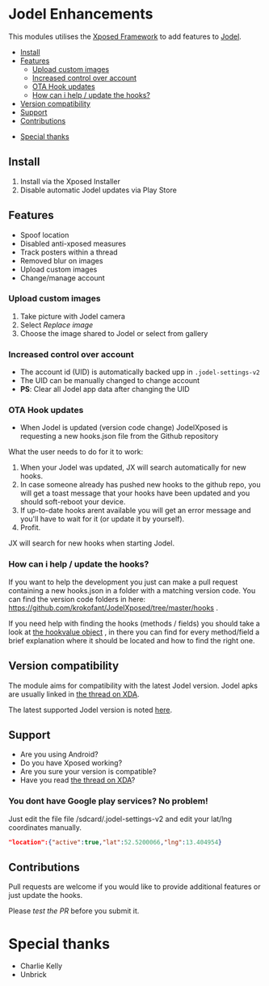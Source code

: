 Jodel Enhancements
==================

This modules utilises the [Xposed Framework](https://www.youtube.com/watch?v=uRR0Flqx9M8) to add features to [Jodel](https://jodel-app.com/).

<!-- toc -->

  * [Install](#install)
  * [Features](#features)
    + [Upload custom images](#upload-custom-images)
    + [Increased control over account](#increased-control-over-account)
    + [OTA Hook updates](#ota-hook-updates)
    + [How can i help / update the hooks?](#how-can-i-help--update-the-hooks)
  * [Version compatibility](#version-compatibility)
  * [Support](#support)
  * [Contributions](#contributions)
- [Special thanks](#special-thanks)

<!-- tocstop -->

## Install
1. Install via the Xposed Installer
2. Disable automatic Jodel updates via Play Store

## Features
* Spoof location
* Disabled anti-xposed measures
* Track posters within a thread
* Removed blur on images
* Upload custom images
* Change/manage account

### Upload custom images
1. Take picture with Jodel camera
2. Select *Replace image*
3. Choose the image shared to Jodel or select from gallery

### Increased control over account
- The account id (UID) is automatically backed upp in `.jodel-settings-v2`
- The UID can be manually changed to change account
- **PS**: Clear all Jodel app data after changing the UID

### OTA Hook updates
- When Jodel is updated (version code change) JodelXposed is requesting a new hooks.json file from the Github repository

What the user needs to do for it to work:

1. When your Jodel was updated, JX will search automatically for new hooks. 
2. In case someone already has pushed new hooks to the github repo, you will get a toast message that your hooks have been updated and you should soft-reboot your device.
3. If up-to-date hooks arent available you will get an error message and you'll have to wait for it (or update it by yourself). 
4. Profit.

JX will search for new hooks when starting Jodel.

### How can i help / update the hooks? 
If you want to help the development you just can make a pull request containing a new hooks.json in a folder with a matching version code. You can find the version code folders in here: https://github.com/krokofant/JodelXposed/tree/master/hooks . 

If you need help with finding the hooks (methods / fields) you should take a look at [the hookvalue object](https://github.com/krokofant/JodelXposed/blob/master/app/src/main/java/com/jodelXposed/models/Models.kt) , in there you can find for every method/field a brief explanation where it should be located and how to find the right one.

## Version compatibility
The module aims for compatibility with the latest Jodel version. Jodel apks are usually linked in [the thread on XDA](http://forum.xda-developers.com/xposed/modules/mod-jodelxposed-enhancements-t3350019/).

The latest supported Jodel version is noted [here](https://github.com/krokofant/JodelXposed/blob/master/app/build.gradle#L7).

## Support
* Are you using Android?
* Do you have Xposed working?
* Are you sure your version is compatible?
* Have you read [the thread on XDA](http://forum.xda-developers.com/xposed/modules/mod-jodelxposed-enhancements-t3350019/)?

### You dont have Google play services? No problem!
Just edit the file file /sdcard/.jodel-settings-v2 and edit your lat/lng coordinates manually.
```json
"location":{"active":true,"lat":52.5200066,"lng":13.404954}
```

## Contributions
Pull requests are welcome if you would like to provide additional features or just update the hooks.

Please *test the PR* before you submit it.

# Special thanks
* Charlie Kelly
* Unbrick
